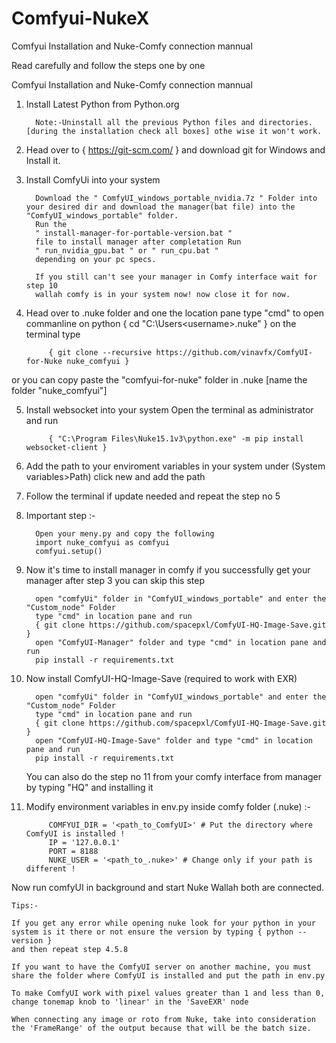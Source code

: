 # Comfyui-NukeX
Comfyui Installation and Nuke-Comfy connection mannual


Read carefully and follow the steps one by one

Comfyui Installation and Nuke-Comfy connection mannual





1. Install Latest Python from Python.org

         Note:-Uninstall all the previous Python files and directories. [during the installation check all boxes] othe wise it won't work.

2. Head over to { https://git-scm.com/ } and download git for Windows and Install it.

3. Install ComfyUi into your system

         Download the " ComfyUI_windows_portable_nvidia.7z " Folder into your desired dir and download the manager(bat file) into the "ComfyUI_windows_portable" folder.
         Run the
         " install-manager-for-portable-version.bat "
         file to install manager after completation Run
         " run_nvidia_gpu.bat " or " run_cpu.bat "
         depending on your pc specs.
      
         If you still can't see your manager in Comfy interface wait for step 10
         wallah comfy is in your system now! now close it for now. 

4. Head over to .nuke folder and one the location pane type "cmd" to open commanline on python { cd "C:\Users\<username>\.nuke" }
   on the terminal type

            { git clone --recursive https://github.com/vinavfx/ComfyUI-for-Nuke nuke_comfyui }

or you can copy paste the "comfyui-for-nuke" folder in .nuke [name the folder "nuke_comfyui"]

5. Install websocket into your system
   Open the terminal as administrator and run

            { "C:\Program Files\Nuke15.1v3\python.exe" -m pip install websocket-client }

7. Add the path to your enviroment variables in your system under (System variables>Path) click new and add the path

8. Follow the terminal if update needed and repeat the step no 5

9. Important step :-

         Open your meny.py and copy the following
         import nuke_comfyui as comfyui
         comfyui.setup()

10. Now it's time to install manager in comfy if you successfully get your manager after step 3 you can skip this step

          open "comfyUi" folder in "ComfyUI_windows_portable" and enter the "Custom_node" Folder
          type "cmd" in location pane and run
          { git clone https://github.com/spacepxl/ComfyUI-HQ-Image-Save.git }
          open "ComfyUI-Manager" folder and type "cmd" in location pane and run
          pip install -r requirements.txt

11. Now install ComfyUI-HQ-Image-Save (required to work with EXR)

          open "comfyUi" folder in "ComfyUI_windows_portable" and enter the "Custom_node" Folder
          type "cmd" in location pane and run
          { git clone https://github.com/spacepxl/ComfyUI-HQ-Image-Save.git }
          open "ComfyUI-HQ-Image-Save" folder and type "cmd" in location pane and run
          pip install -r requirements.txt

    You can also do the step no 11 from your comfy interface from manager by typing "HQ" and installing it


12. Modify environment variables in env.py inside comfy folder (.nuke) :-
    
             COMFYUI_DIR = '<path_to_ComfyUI>' # Put the directory where ComfyUI is installed !
             IP = '127.0.0.1'
             PORT = 8188
             NUKE_USER = '<path_to_.nuke>' # Change only if your path is different !
      


Now run comfyUI in background and start Nuke
Wallah both are connected.

    Tips:-

    If you get any error while opening nuke look for your python in your system is it there or not ensure the version by typing { python --version }
    and then repeat step 4.5.8

    If you want to have the ComfyUI server on another machine, you must share the folder where ComfyUI is installed and put the path in env.py

    To make ComfyUI work with pixel values greater than 1 and less than 0, change tonemap knob to 'linear' in the 'SaveEXR' node

    When connecting any image or roto from Nuke, take into consideration the 'FrameRange' of the output because that will be the batch size.

    
    

    
    
    

